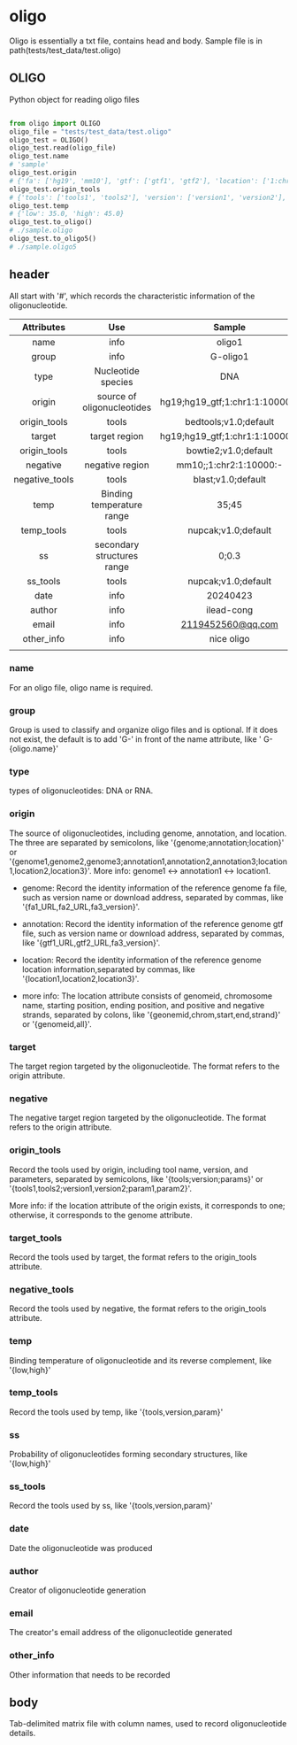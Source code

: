 # oligo

Oligo is essentially a txt file, contains head and body. Sample file is in path(tests/test_data/test.oligo)

## OLIGO

Python object for reading oligo files

```python

from oligo import OLIGO
oligo_file = "tests/test_data/test.oligo"
oligo_test = OLIGO()
oligo_test.read(oligo_file)
oligo_test.name 
# 'sample'
oligo_test.origin
# {'fa': ['hg19', 'mm10'], 'gtf': ['gtf1', 'gtf2'], 'location': ['1:chr1:0:5000:+', '1:chr2:2000:3000:-']}
oligo_test.origin_tools
# {'tools': ['tools1', 'tools2'], 'version': ['version1', 'version2'], 'params': ['params1', 'params2']}
oligo_test.temp
# {'low': 35.0, 'high': 45.0}
oligo_test.to_oligo()
# ./sample.oligo
oligo_test.to_oligo5()
# ./sample.oligo5
```


## header

All start with '#', which records the characteristic information of the oligonucleotide.

| Attributes | Use | Sample |
|:-----------:|:-----:|:------:|
|name|info|oligo1|
|group|info|G-oligo1|
|type|Nucleotide species|DNA|
|origin|source of oligonucleotides|hg19;hg19_gtf;1:chr1:1:10000:+|
|origin_tools|tools|bedtools;v1.0;default|
|target|target region|hg19;hg19_gtf;1:chr1:1:10000:+|
|origin_tools|tools|bowtie2;v1.0;default|
|negative|negative region|mm10;;1:chr2:1:10000:-|
|negative_tools|tools|blast;v1.0;default|
|temp|Binding temperature range|35;45|
|temp_tools|tools|nupcak;v1.0;default|
|ss|secondary structures range|0;0.3|
|ss_tools|tools|nupcak;v1.0;default|
|date|info|20240423|
|author|info|ilead-cong|
|email|info|2119452560@qq.com|
|other_info|info|nice oligo|
| | |


### name

For an oligo file, oligo name is required.

### group

Group is used to classify and organize oligo files and is optional. If it does not exist, the default is to add 'G-' in front of the name attribute, like ' G-{oligo.name}'

### type

types of oligonucleotides: DNA or RNA.

### origin

The source of oligonucleotides, including genome, annotation, and location. The three are separated by semicolons, like '{genome;annotation;location}' or '{genome1,genome2,genome3;annotation1,annotation2,annotation3;location1,location2,location3}'. More info: genome1 <-> annotation1 <-> location1.

- genome: Record the identity information of the reference genome fa file, such as version name or download address, separated by commas, like '{fa1_URL,fa2_URL,fa3_version}'.

- annotation: Record the identity information of the reference genome gtf file, such as version name or download address, separated by commas, like '{gtf1_URL,gtf2_URL,fa3_version}'.

- location: Record the identity information of the reference genome location information,separated by commas, like '{location1,location2,location3}'.

- more info: The location attribute consists of genomeid, chromosome name, starting position, ending position, and positive and negative strands, separated by colons, like '{geonemid,chrom,start,end,strand}' or '{genomeid,all}'.

### target

The target region targeted by the oligonucleotide. The format refers to the origin attribute.

### negative

The negative target region targeted by the oligonucleotide. The format refers to the origin attribute.

### origin_tools

Record the tools used by origin, including tool name, version, and parameters, separated by semicolons, like '{tools;version;params}' or '{tools1,tools2;version1,version2;param1,param2}'.

More info: if the location attribute of the origin exists, it corresponds to one; otherwise, it corresponds to the genome attribute.

### target_tools

Record the tools used by target, the format refers to the origin_tools attribute.

### negative_tools

Record the tools used by negative, the format refers to the origin_tools attribute.

### temp

Binding temperature of oligonucleotide and its reverse complement, like '{low,high}'

### temp_tools

Record the tools used by temp, like '{tools,version,param}'

### ss

Probability of oligonucleotides forming secondary structures, like '{low,high}'

### ss_tools

Record the tools used by ss, like '{tools,version,param}'

### date

Date the oligonucleotide was produced

### author

Creator of oligonucleotide generation

### email

The creator's email address of the oligonucleotide generated

### other_info

Other information that needs to be recorded


## body

Tab-delimited matrix file with column names, used to record oligonucleotide details.